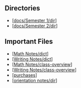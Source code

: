 ## Directories
- [[docs/Semester 1/dir]]
- [[docs/Semester 2/dir]]
## Important Files
- [[Math Notes/dict]]
- [[Writing Notes/dict]]
- [[Math Notes/class-overview]]
- [[Writing Notes/class-overview]]
- [[purchases]]
- [[orientation notes/dir]]





[//begin]: # "Autogenerated link references for markdown compatibility"
[docs/Semester 1/dir]: <docs/Semester 1/dir.md> "Semester One"
[docs/Semester 2/dir]: <docs/Semester 2/dir.md> "Semester Two"
[Math Notes/dict]: <docs/Semester 1/Math Notes/dict.md> "Math Dictionary"
[Writing Notes/dict]: <docs/Semester 1/Writing Notes/dict.md> "Writing Buzzword Dictionary"
[Math Notes/class-overview]: <docs/Semester 1/Math Notes/class-overview.md> "Math Class Overview"
[Writing Notes/class-overview]: <docs/Semester 1/Writing Notes/class-overview.md> "Writing Class Overview"
[purchases]: docs/Purchases/purchases.md "Purchases"
[orientation notes/dir]: <docs/Semester 1/orientation notes/dir.md> "Orientation Notes Directory"
[//end]: # "Autogenerated link references"
